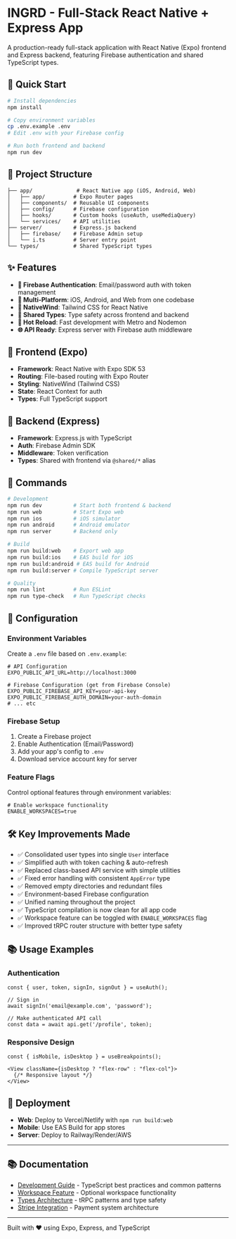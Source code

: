 # INGRD - Full-Stack React Native + Express App

A production-ready full-stack application with React Native (Expo) frontend and Express backend, featuring Firebase authentication and shared TypeScript types.

## 🚀 Quick Start

```bash
# Install dependencies
npm install

# Copy environment variables
cp .env.example .env
# Edit .env with your Firebase config

# Run both frontend and backend
npm run dev
```

## 📁 Project Structure

```
├── app/              # React Native app (iOS, Android, Web)
│   ├── app/         # Expo Router pages
│   ├── components/  # Reusable UI components
│   ├── config/      # Firebase configuration
│   ├── hooks/       # Custom hooks (useAuth, useMediaQuery)
│   └── services/    # API utilities
├── server/          # Express.js backend
│   ├── firebase/    # Firebase Admin setup
│   └── i.ts         # Server entry point
└── types/           # Shared TypeScript types
```

## ✨ Features

- **🔐 Firebase Authentication**: Email/password auth with token management
- **📱 Multi-Platform**: iOS, Android, and Web from one codebase
- **🎨 NativeWind**: Tailwind CSS for React Native
- **🔄 Shared Types**: Type safety across frontend and backend
- **🚀 Hot Reload**: Fast development with Metro and Nodemon
- **🌐 API Ready**: Express server with Firebase auth middleware

## 📱 Frontend (Expo)

- **Framework**: React Native with Expo SDK 53
- **Routing**: File-based routing with Expo Router
- **Styling**: NativeWind (Tailwind CSS)
- **State**: React Context for auth
- **Types**: Full TypeScript support

## 🚀 Backend (Express)

- **Framework**: Express.js with TypeScript
- **Auth**: Firebase Admin SDK
- **Middleware**: Token verification
- **Types**: Shared with frontend via `@shared/*` alias

## 🏃 Commands

```bash
# Development
npm run dev          # Start both frontend & backend
npm run web          # Start Expo web
npm run ios          # iOS simulator
npm run android      # Android emulator
npm run server       # Backend only

# Build
npm run build:web    # Export web app
npm run build:ios    # EAS build for iOS
npm run build:android # EAS build for Android
npm run build:server # Compile TypeScript server

# Quality
npm run lint         # Run ESLint
npm run type-check   # Run TypeScript checks
```

## 🔧 Configuration

### Environment Variables

Create a `.env` file based on `.env.example`:

```env
# API Configuration
EXPO_PUBLIC_API_URL=http://localhost:3000

# Firebase Configuration (get from Firebase Console)
EXPO_PUBLIC_FIREBASE_API_KEY=your-api-key
EXPO_PUBLIC_FIREBASE_AUTH_DOMAIN=your-auth-domain
# ... etc
```

### Firebase Setup

1. Create a Firebase project
2. Enable Authentication (Email/Password)
3. Add your app's config to `.env`
4. Download service account key for server

### Feature Flags

Control optional features through environment variables:

```env
# Enable workspace functionality
ENABLE_WORKSPACES=true
```

## 🛠️ Key Improvements Made

- ✅ Consolidated user types into single `User` interface
- ✅ Simplified auth with token caching & auto-refresh
- ✅ Replaced class-based API service with simple utilities
- ✅ Fixed error handling with consistent `AppError` type
- ✅ Removed empty directories and redundant files
- ✅ Environment-based Firebase configuration
- ✅ Unified naming throughout the project
- ✅ TypeScript compilation is now clean for all app code
- ✅ Workspace feature can be toggled with `ENABLE_WORKSPACES` flag
- ✅ Improved tRPC router structure with better type safety

## 📚 Usage Examples

### Authentication
```tsx
const { user, token, signIn, signOut } = useAuth();

// Sign in
await signIn('email@example.com', 'password');

// Make authenticated API call
const data = await api.get('/profile', token);
```

### Responsive Design
```tsx
const { isMobile, isDesktop } = useBreakpoints();

<View className={isDesktop ? "flex-row" : "flex-col"}>
  {/* Responsive layout */}
</View>
```

## 🚢 Deployment

- **Web**: Deploy to Vercel/Netlify with `npm run build:web`
- **Mobile**: Use EAS Build for app stores
- **Server**: Deploy to Railway/Render/AWS

---

## 📚 Documentation

- [Development Guide](./docs/guides/development.md) - TypeScript best practices and common patterns
- [Workspace Feature](./docs/features/workspaces.md) - Optional workspace functionality
- [Types Architecture](./docs/architecture/types.md) - tRPC patterns and type safety
- [Stripe Integration](./docs/backend/STRIPE_ARCHITECTURE.md) - Payment system architecture

---

Built with ❤️ using Expo, Express, and TypeScript